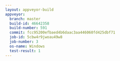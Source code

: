 ```yaml
---
layout: appveyor-build
appveyor:
  branch: master
  build-id: 46642358
  build-number: 591
  commit: fcc95200efbaed4b6daac3aa446060fd425dbf71
  job-id: 5cbw4r9jwoau49w8
  job-number: 3
  os-name: Windows
  test-result: 1
---
```

